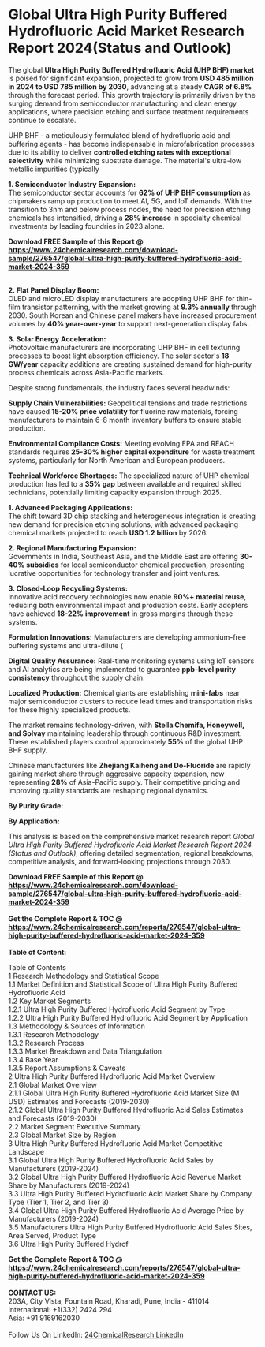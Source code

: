 <h1>Global Ultra High Purity Buffered Hydrofluoric Acid Market Research Report 2024(Status and Outlook)</h1><p>The global <strong>Ultra High Purity Buffered Hydrofluoric Acid (UHP BHF) market</strong> is poised for significant expansion, projected to grow from <strong>USD 485 million in 2024 to USD 785 million by 2030</strong>, advancing at a steady <strong>CAGR of 6.8%</strong> through the forecast period. This growth trajectory is primarily driven by the surging demand from semiconductor manufacturing and clean energy applications, where precision etching and surface treatment requirements continue to escalate.</p><p>UHP BHF - a meticulously formulated blend of hydrofluoric acid and buffering agents - has become indispensable in microfabrication processes due to its ability to deliver <strong>controlled etching rates with exceptional selectivity</strong> while minimizing substrate damage. The material's ultra-low metallic impurities (typically 

</p><p><strong>1. Semiconductor Industry Expansion:</strong><br>
The semiconductor sector accounts for <strong>62% of UHP BHF consumption</strong> as chipmakers ramp up production to meet AI, 5G, and IoT demands. With the transition to 3nm and below process nodes, the need for precision etching chemicals has intensified, driving a <strong>28% increase</strong> in specialty chemical investments by leading foundries in 2023 alone.</p><div><b>Download FREE Sample of this Report @ 
            <a href="https://www.24chemicalresearch.com/download-sample/276547/global-ultra-high-purity-buffered-hydrofluoric-acid-market-2024-359">
            https://www.24chemicalresearch.com/download-sample/276547/global-ultra-high-purity-buffered-hydrofluoric-acid-market-2024-359</a></b></div><br><p><strong>2. Flat Panel Display Boom:</strong><br>
OLED and microLED display manufacturers are adopting UHP BHF for thin-film transistor patterning, with the market growing at <strong>9.3% annually</strong> through 2030. South Korean and Chinese panel makers have increased procurement volumes by <strong>40% year-over-year</strong> to support next-generation display fabs.</p><p><strong>3. Solar Energy Acceleration:</strong><br>
Photovoltaic manufacturers are incorporating UHP BHF in cell texturing processes to boost light absorption efficiency. The solar sector's <strong>18 GW/year</strong> capacity additions are creating sustained demand for high-purity process chemicals across Asia-Pacific markets.</p><p>Despite strong fundamentals, the industry faces several headwinds:</p><p><strong>Supply Chain Vulnerabilities:</strong> Geopolitical tensions and trade restrictions have caused <strong>15-20% price volatility</strong> for fluorine raw materials, forcing manufacturers to maintain 6-8 month inventory buffers to ensure stable production.</p><p><strong>Environmental Compliance Costs:</strong> Meeting evolving EPA and REACH standards requires <strong>25-30% higher capital expenditure</strong> for waste treatment systems, particularly for North American and European producers.</p><p><strong>Technical Workforce Shortages:</strong> The specialized nature of UHP chemical production has led to a <strong>35% gap</strong> between available and required skilled technicians, potentially limiting capacity expansion through 2025.</p><p><strong>1. Advanced Packaging Applications:</strong><br>
The shift toward 3D chip stacking and heterogeneous integration is creating new demand for precision etching solutions, with advanced packaging chemical markets projected to reach <strong>USD 1.2 billion</strong> by 2026.</p><p><strong>2. Regional Manufacturing Expansion:</strong><br>
Governments in India, Southeast Asia, and the Middle East are offering <strong>30-40% subsidies</strong> for local semiconductor chemical production, presenting lucrative opportunities for technology transfer and joint ventures.</p><p><strong>3. Closed-Loop Recycling Systems:</strong><br>
Innovative acid recovery technologies now enable <strong>90%+ material reuse</strong>, reducing both environmental impact and production costs. Early adopters have achieved <strong>18-22% improvement</strong> in gross margins through these systems.</p><p><strong>Formulation Innovations:</strong> Manufacturers are developing ammonium-free buffering systems and ultra-dilute (
	</p><p><strong>Digital Quality Assurance:</strong> Real-time monitoring systems using IoT sensors and AI analytics are being implemented to guarantee <strong>ppb-level purity consistency</strong> throughout the supply chain.</p><p><strong>Localized Production:</strong> Chemical giants are establishing <strong>mini-fabs</strong> near major semiconductor clusters to reduce lead times and transportation risks for these highly specialized products.</p><p>The market remains technology-driven, with <strong>Stella Chemifa, Honeywell, and Solvay</strong> maintaining leadership through continuous R&amp;D investment. These established players control approximately <strong>55%</strong> of the global UHP BHF supply.</p><p>Chinese manufacturers like <strong>Zhejiang Kaiheng and Do-Fluoride</strong> are rapidly gaining market share through aggressive capacity expansion, now representing <strong>28%</strong> of Asia-Pacific supply. Their competitive pricing and improving quality standards are reshaping regional dynamics.</p><p><strong>By Purity Grade:</strong></p><p><strong>By Application:</strong></p><p>This analysis is based on the comprehensive market research report <em>Global Ultra High Purity Buffered Hydrofluoric Acid Market Research Report 2024 (Status and Outlook)</em>, offering detailed segmentation, regional breakdowns, competitive analysis, and forward-looking projections through 2030.</p><div><b>Download FREE Sample of this Report @ 
            <a href="https://www.24chemicalresearch.com/download-sample/276547/global-ultra-high-purity-buffered-hydrofluoric-acid-market-2024-359">
            https://www.24chemicalresearch.com/download-sample/276547/global-ultra-high-purity-buffered-hydrofluoric-acid-market-2024-359</a></b></div><br><div><b>Get the Complete Report & TOC @ 
            <a href="https://www.24chemicalresearch.com/reports/276547/global-ultra-high-purity-buffered-hydrofluoric-acid-market-2024-359">
            https://www.24chemicalresearch.com/reports/276547/global-ultra-high-purity-buffered-hydrofluoric-acid-market-2024-359</a></b></div><br>
            <b>Table of Content:</b><p>Table of Contents<br />
1 Research Methodology and Statistical Scope<br />
1.1 Market Definition and Statistical Scope of Ultra High Purity Buffered Hydrofluoric Acid<br />
1.2 Key Market Segments<br />
1.2.1 Ultra High Purity Buffered Hydrofluoric Acid Segment by Type<br />
1.2.2 Ultra High Purity Buffered Hydrofluoric Acid Segment by Application<br />
1.3 Methodology & Sources of Information<br />
1.3.1 Research Methodology<br />
1.3.2 Research Process<br />
1.3.3 Market Breakdown and Data Triangulation<br />
1.3.4 Base Year<br />
1.3.5 Report Assumptions & Caveats<br />
2 Ultra High Purity Buffered Hydrofluoric Acid Market Overview<br />
2.1 Global Market Overview<br />
2.1.1 Global Ultra High Purity Buffered Hydrofluoric Acid Market Size (M USD) Estimates and Forecasts (2019-2030)<br />
2.1.2 Global Ultra High Purity Buffered Hydrofluoric Acid Sales Estimates and Forecasts (2019-2030)<br />
2.2 Market Segment Executive Summary<br />
2.3 Global Market Size by Region<br />
3 Ultra High Purity Buffered Hydrofluoric Acid Market Competitive Landscape<br />
3.1 Global Ultra High Purity Buffered Hydrofluoric Acid Sales by Manufacturers (2019-2024)<br />
3.2 Global Ultra High Purity Buffered Hydrofluoric Acid Revenue Market Share by Manufacturers (2019-2024)<br />
3.3 Ultra High Purity Buffered Hydrofluoric Acid Market Share by Company Type (Tier 1, Tier 2, and Tier 3)<br />
3.4 Global Ultra High Purity Buffered Hydrofluoric Acid Average Price by Manufacturers (2019-2024)<br />
3.5 Manufacturers Ultra High Purity Buffered Hydrofluoric Acid Sales Sites, Area Served, Product Type<br />
3.6 Ultra High Purity Buffered Hydrof</p><div><b>Get the Complete Report & TOC @ 
            <a href="https://www.24chemicalresearch.com/reports/276547/global-ultra-high-purity-buffered-hydrofluoric-acid-market-2024-359">
            https://www.24chemicalresearch.com/reports/276547/global-ultra-high-purity-buffered-hydrofluoric-acid-market-2024-359</a></b></div><br><b>CONTACT US:</b><br>
            203A, City Vista, Fountain Road, Kharadi, Pune, India - 411014<br>
            International: +1(332) 2424 294<br>
            Asia: +91 9169162030 <br><br>
            Follow Us On LinkedIn: <a href="https://www.linkedin.com/company/24chemicalresearch/">24ChemicalResearch LinkedIn</a>